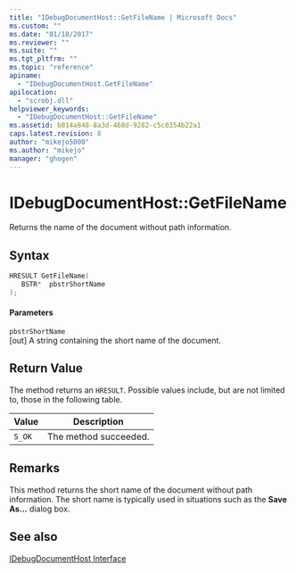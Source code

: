 ```yaml
---
title: "IDebugDocumentHost::GetFileName | Microsoft Docs"
ms.custom: ""
ms.date: "01/18/2017"
ms.reviewer: ""
ms.suite: ""
ms.tgt_pltfrm: ""
ms.topic: "reference"
apiname: 
  - "IDebugDocumentHost.GetFileName"
apilocation: 
  - "scrobj.dll"
helpviewer_keywords: 
  - "IDebugDocumentHost::GetFileName"
ms.assetid: b814a848-8a3d-468d-9282-c5c0354b22a1
caps.latest.revision: 8
author: "mikejo5000"
ms.author: "mikejo"
manager: "ghogen"
---
```

# IDebugDocumentHost::GetFileName
Returns the name of the document without path information.  
  
## Syntax  
  
```cpp
HRESULT GetFileName(  
   BSTR*  pbstrShortName  
);  
```  
  
#### Parameters  
 `pbstrShortName`  
 [out] A string containing the short name of the document.  
  
## Return Value  
 The method returns an `HRESULT`. Possible values include, but are not limited to, those in the following table.  
  
|Value|Description|  
|-----------|-----------------|  
|`S_OK`|The method succeeded.|  
  
## Remarks  
 This method returns the short name of the document without path information. The short name is typically used in situations such as the **Save As...** dialog box.  
  
## See also  
 [IDebugDocumentHost Interface](../../winscript/reference/idebugdocumenthost-interface.md)